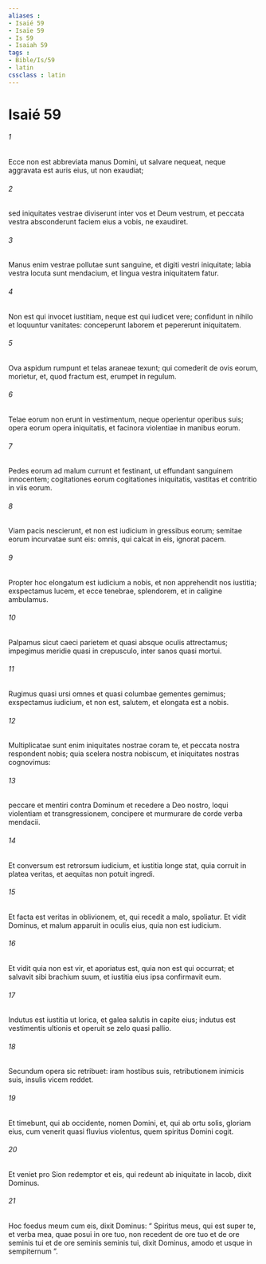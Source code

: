 ```yaml
---
aliases : 
- Isaié 59
- Isaïe 59
- Is 59
- Isaiah 59
tags : 
- Bible/Is/59
- latin
cssclass : latin
---
```


# Isaié 59

###### 1
Ecce non est abbreviata manus Domini, ut salvare nequeat, neque aggravata est auris eius, ut non exaudiat;
###### 2
sed iniquitates vestrae diviserunt inter vos et Deum vestrum, et peccata vestra absconderunt faciem eius a vobis, ne exaudiret.
###### 3
Manus enim vestrae pollutae sunt sanguine, et digiti vestri iniquitate; labia vestra locuta sunt mendacium, et lingua vestra iniquitatem fatur.
###### 4
Non est qui invocet iustitiam, neque est qui iudicet vere; confidunt in nihilo et loquuntur vanitates: conceperunt laborem et pepererunt iniquitatem.
###### 5
Ova aspidum rumpunt et telas araneae texunt; qui comederit de ovis eorum, morietur, et, quod fractum est, erumpet in regulum.
###### 6
Telae eorum non erunt in vestimentum, neque operientur operibus suis; opera eorum opera iniquitatis, et facinora violentiae in manibus eorum.
###### 7
Pedes eorum ad malum currunt et festinant, ut effundant sanguinem innocentem; cogitationes eorum cogitationes iniquitatis, vastitas et contritio in viis eorum.
###### 8
Viam pacis nescierunt, et non est iudicium in gressibus eorum; semitae eorum incurvatae sunt eis: omnis, qui calcat in eis, ignorat pacem.
###### 9
Propter hoc elongatum est iudicium a nobis, et non apprehendit nos iustitia; exspectamus lucem, et ecce tenebrae, splendorem, et in caligine ambulamus.
###### 10
Palpamus sicut caeci parietem et quasi absque oculis attrectamus; impegimus meridie quasi in crepusculo, inter sanos quasi mortui.
###### 11
Rugimus quasi ursi omnes et quasi columbae gementes gemimus; exspectamus iudicium, et non est, salutem, et elongata est a nobis.
###### 12
Multiplicatae sunt enim iniquitates nostrae coram te, et peccata nostra respondent nobis; quia scelera nostra nobiscum, et iniquitates nostras cognovimus:
###### 13
peccare et mentiri contra Dominum et recedere a Deo nostro, loqui violentiam et transgressionem, concipere et murmurare de corde verba mendacii.
###### 14
Et conversum est retrorsum iudicium, et iustitia longe stat, quia corruit in platea veritas, et aequitas non potuit ingredi.
###### 15
Et facta est veritas in oblivionem, et, qui recedit a malo, spoliatur. Et vidit Dominus, et malum apparuit in oculis eius, quia non est iudicium.
###### 16
Et vidit quia non est vir, et aporiatus est, quia non est qui occurrat; et salvavit sibi brachium suum, et iustitia eius ipsa confirmavit eum.
###### 17
Indutus est iustitia ut lorica, et galea salutis in capite eius; indutus est vestimentis ultionis et operuit se zelo quasi pallio.
###### 18
Secundum opera sic retribuet: iram hostibus suis, retributionem inimicis suis, insulis vicem reddet.
###### 19
Et timebunt, qui ab occidente, nomen Domini, et, qui ab ortu solis, gloriam eius, cum venerit quasi fluvius violentus, quem spiritus Domini cogit.
###### 20
Et veniet pro Sion redemptor et eis, qui redeunt ab iniquitate in Iacob, dixit Dominus.
###### 21
Hoc foedus meum cum eis, dixit Dominus: “ Spiritus meus, qui est super te, et verba mea, quae posui in ore tuo, non recedent de ore tuo et de ore seminis tui et de ore seminis seminis tui, dixit Dominus, amodo et usque in sempiternum ”.

